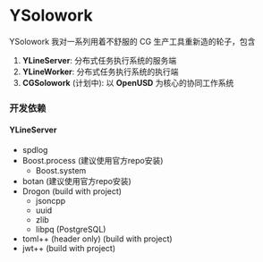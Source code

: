 # YSolowork
YSolowork 我对一系列用着不舒服的 CG 生产工具重新造的轮子，包含
1. **YLineServer**: 分布式任务执行系统的服务端
2. **YLineWorker**: 分布式任务执行系统的执行端 
3. **CGSolowork** (计划中): 以 **OpenUSD** 为核心的协同工作系统 

### 开发依赖

#### YLineServer
- spdlog
- Boost.process (建议使用官方repo安装)
    - Boost.system
- botan (建议使用官方repo安装)
- Drogon (build with project)
    - jsoncpp
    - uuid
    - zlib
    - libpq (PostgreSQL)
- toml++ (header only) (build with project)
- jwt++ (build with project)
